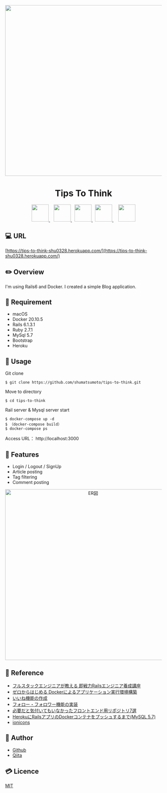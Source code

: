<div align="center">
  <img src="https://user-images.githubusercontent.com/11171872/117256767-094faf80-ae86-11eb-9b51-468b232c7704.gif" width="550">
</div>

<h1 align="center">Tips To Think</h1>

<div align="center">
  <a href="https://www.docker.com/">
    <img src="https://user-images.githubusercontent.com/11171872/116210869-38776a00-a77e-11eb-8b0f-0f84520dbe07.png" height="55">
  </a>&nbsp;&nbsp;
  <a href="https://railsguides.jp/6_0_release_notes.html">
    <img src="https://user-images.githubusercontent.com/11171872/113230027-27e4e880-92d3-11eb-8a73-13b4d438c17c.jpg" height="55">
  </a>&nbsp;
  <a href="https://mdbootstrap.com/">
    <img src="https://user-images.githubusercontent.com/11171872/118204129-825b9200-b498-11eb-9fec-e3d72a2273b1.png" height="55">
  </a>&nbsp;
  <a href="https://www.mysql.com/">
    <img src="https://user-images.githubusercontent.com/11171872/116212469-d0c21e80-a77f-11eb-93d7-c939066df710.png" height="55">
  </a>&nbsp;&nbsp;&nbsp;
  <a href="https://www.heroku.com/">
    <img src="https://user-images.githubusercontent.com/11171872/113230337-c7a27680-92d3-11eb-9e94-c131dfba8f1d.png" height="55">
  </a>
</div>

## :computer: URL

[https://tips-to-think-shu0328.herokuapp.com/](https://tips-to-think-shu0328.herokuapp.com/)


## :pencil2: Overview

I'm using Rails6 and Docker.
I created a simple Blog application.

## :hammer: Requirement

- macOS
- Docker 20.10.5
- Rails 6.1.3.1
- Ruby 2.7.1
- MySql 5.7
- Bootstrap
- Heroku

## :pushpin: Usage

Git clone
```
$ git clone https://github.com/shumatsumoto/tips-to-think.git
```
Move to directory
```
$ cd tips-to-think
```
Rail server & Mysql server start
```
$ docker-compose up -d
$ （docker-compose build）
$ docker-compose ps
```
Access URL： 
http://localhost:3000

## :railway_car: Features

- Login / Logout / SignUp
- Article posting
- Tag filtering
- Comment posting

<div align="center">
  <img width="550" alt="ER図" src="https://user-images.githubusercontent.com/11171872/118356993-bcb95200-b5b2-11eb-925a-fc3935cacf32.png">
</div>

## :green_book: Reference

- [フルスタックエンジニアが教える 即戦力Railsエンジニア養成講座](https://www.udemy.com/course/rails-kj/)
- [ゼロからはじめる Dockerによるアプリケーション実行環境構築](https://www.udemy.com/course/docker-k/)
- [いいね機能の作成](https://freecamp.life/rails-favorite/)
- [フォロー・フォロワー機能の実装](https://freecamp.life/rails-follow-follower/)
- [必要だと気付いてもいなかったフロントエンド用リポジトリ7選](https://qiita.com/baby-degu/items/95a6b0018f46b0555f8c)
- [HerokuにRailsアプリのDockerコンテナをプッシュするまで(MySQL 5.7)](https://qiita.com/take18k_tech/items/25a1147c481a37b423fc)
- [ionicons](https://ionicons.com/)

## :hatching_chick: Author

- [Github](https://github.com/shumatsumoto)
- [Qiita](https://qiita.com/ShuMatsumoto)

## :credit_card: Licence

[MIT](https://......)

